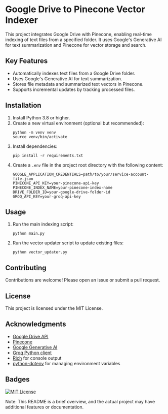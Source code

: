# Google Drive to Pinecone Vector Indexer

This project integrates Google Drive with Pinecone, enabling real-time indexing of text files from a specified folder. It uses Google's Generative AI for text summarization and Pinecone for vector storage and search.

## Key Features

- Automatically indexes text files from a Google Drive folder.
- Uses Google's Generative AI for text summarization.
- Stores file metadata and summarized text vectors in Pinecone.
- Supports incremental updates by tracking processed files.

## Installation

1. Install Python 3.8 or higher.
2. Create a new virtual environment (optional but recommended):
   ```
   python -m venv venv
   source venv/bin/activate
   ```
3. Install dependencies:
   ```
   pip install -r requirements.txt
   ```
4. Create a `.env` file in the project root directory with the following content:
   ```
   GOOGLE_APPLICATION_CREDENTIALS=path/to/your/service-account-file.json
   PINECONE_API_KEY=your-pinecone-api-key
   PINECONE_INDEX_NAME=your-pinecone-index-name
   DRIVE_FOLDER_ID=your-google-drive-folder-id
   GROQ_API_KEY=your-groq-api-key
   ```

## Usage

1. Run the main indexing script:
   ```
   python main.py
   ```
2. Run the vector updater script to update existing files:
   ```
   python vector_updater.py
   ```

## Contributing

Contributions are welcome! Please open an issue or submit a pull request.

## License

This project is licensed under the MIT License.

## Acknowledgments

- [Google Drive API](https://developers.google.com/drive/api)
- [Pinecone](https://www.pinecone.io/)
- [Google Generative AI](https://generativeai.google/)
- [Groq Python client](https://github.com/groq-lang/groq-python)
- [Rich](https://github.com/willmcgugan/rich) for console output
- [python-dotenv](https://github.com/theskumar/python-dotenv) for managing environment variables

## Badges

[![MIT License](https://img.shields.io/badge/License-MIT-yellow.svg)](https://opensource.org/licenses/MIT)

Note: This README is a brief overview, and the actual project may have additional features or documentation.